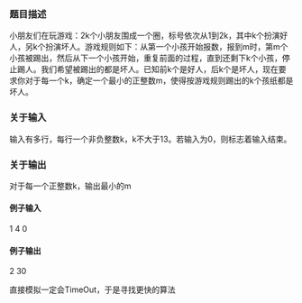 ### 题目描述
小朋友们在玩游戏：2k个小朋友围成一个圈，标号依次从1到2k，其中k个扮演好人，另k个扮演坏人。游戏规则如下：从第一个小孩开始报数，报到m时，第m个小孩被踢出，然后从下一个小孩开始，重复前面的过程，直到还剩下k个小孩，停止踢人。我们希望被踢出的都是坏人。已知前k个是好人，后k个是坏人，现在要求你对于每一个k，确定一个最小的正整数m，使得按游戏规则踢出的k个孩纸都是坏人。

### 关于输入
输入有多行，每行一个非负整数k，k不大于13。若输入为0，则标志着输入结束。

### 关于输出
对于每一个正整数k，输出最小的m

#### 例子输入
1
4
0
#### 例子输出
2
30

直接模拟一定会TimeOut，于是寻找更快的算法